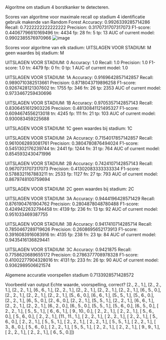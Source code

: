 Algoritme om stadium 4 borstkanker te detecteren. 

Scores van algoritme voor maximale recall op stadium 4 identificatie gebruik makende van Random Forest
Accuracy: 0.9926339285714286 
Recall: 0.7222222222222222 
Precision: 0.3170731707317073 
F1-score: 0.44067796610169496
tn: 4434 fp: 28 
fn: 5 tp: 13
AUC of current model: 0.9902385576970966
![image](https://github.com/Simeonhm/brain_tumor_algorithm-/assets/145502662/2f47a62f-72f0-44a2-aefe-3a8c7dfeaeda)

Scores voor algoritme van elk stadium:
UITSLAGEN VOOR STADIUM: M
geen waardes bij stadium: M

UITSLAGEN VOOR STADIUM: 0
Accuracy: 1.0 
Recall: 1.0 
Precision: 1.0 
F1-score: 1.0
tn: 4479 fp: 0 
fn: 0 tp: 1
AUC of current model: 1.0

UITSLAGEN VOOR STADIUM: 1A
Accuracy: 0.9169642857142857 
Recall: 0.9890710382513661 
Precision: 0.8718043719896258 
F1-score: 0.9267428121307602
tn: 1755 fp: 346 
fn: 26 tp: 2353
AUC of current model: 0.9733467259430696

UITSLAGEN VOOR STADIUM: 1B
Accuracy: 0.9705357142857143 
Recall: 0.8306451612903226 
Precision: 0.48130841121495327 
F1-score: 0.6094674556213018
tn: 4245 fp: 111 
fn: 21 tp: 103
AUC of current model: 0.930083459225688

UITSLAGEN VOOR STADIUM: 1C
geen waardes bij stadium: 1C

UITSLAGEN VOOR STADIUM: 2A
Accuracy: 0.7154017857142857 
Recall: 0.9610062893081761 
Precision: 0.3804780876494024 
F1-score: 0.5451302176239744
tn: 2441 fp: 1244 
fn: 31 tp: 764
AUC of current model: 0.8545932430471996

UITSLAGEN VOOR STADIUM: 2B
Accuracy: 0.7424107142857143 
Recall: 0.9670731707317073 
Precision: 0.41302083333333334 
F1-score: 0.5788321167883211
tn: 2533 fp: 1127 
fn: 27 tp: 793
AUC of current model: 0.8679748100759694

UITSLAGEN VOOR STADIUM: 2C
geen waardes bij stadium: 2C

UITSLAGEN VOOR STADIUM: 3A
Accuracy: 0.9444196428571429 
Recall: 0.8761904761904762 
Precision: 0.2804878048780488 
F1-score: 0.4249422632794458
tn: 4139 fp: 236 
fn: 13 tp: 92
AUC of current model: 0.951033469387755

UITSLAGEN VOOR STADIUM: 3B
Accuracy: 0.9417410714285714 
Recall: 0.7850467289719626 
Precision: 0.2608695652173913 
F1-score: 0.3916083916083916
tn: 4135 fp: 238 
fn: 23 tp: 84
AUC of current model: 0.9435416136829441

UITSLAGEN VOOR STADIUM: 3C
Accuracy: 0.9421875 
Recall: 0.7758620689655172 
Precision: 0.2786377708978328 
F1-score: 0.41002277904328016
tn: 4131 fp: 233
fn: 26 tp: 90
AUC of current model: 0.9362989506621574

Algemene accuratie voorspellen stadium
0.7133928571428572

Voorbeeld van output
Echte waarde, voorspelling, correct?
 [2., 2., 1.],
 [2., 2., 1.],
 [2., 2., 1.],
 [6., 6., 1.],
 [2., 2., 1.],
 [2., 2., 1.],
 [2., 2., 1.],
 [2., 2., 1.],
 [6., 5., 0.],
 [2., 2., 1.],
 [2., 2., 1.],
 [2., 2., 1.],
 [5., 6., 0.],
 [6., 6., 1.],
 [5., 5., 1.],
 [5., 6., 0.],
 [2., 2., 1.],
 [6., 5., 0.],
 [2., 6., 0.],
 [2., 2., 1.],
 [5., 5., 1.],
 [2., 2., 1.],
 [6., 6., 1.],
 [2., 2., 1.],
 [2., 2., 1.],
 [6., 2., 0.],
 [6., 5., 0.],
 [5., 5., 1.],
 [5., 6., 0.],
 [6., 5., 0.],
 [ 2., 2., 1.],
 [ 5., 5., 1.],
 [ 6., 6., 1.],
 [ 9., 10., 0.],
 [ 2., 2., 1.],
 [ 2., 2., 1.],
 [ 5., 6., 0.],
 [ 5., 6., 0.],
 [ 2., 2., 1.],
 [11., 11., 1.],
 [ 2., 2., 1.],
 [ 2., 2., 1.],
 [ 2., 2., 1.],
 [ 5., 6., 0.],
 [ 2., 2., 1.],
 [ 5., 5., 1.],
 [ 2., 2., 1.],
 [ 2., 2., 1.],
 [ 5., 5., 1.],
 [ 2., 2., 1.],
 [ 3., 8., 0.],
 [ 5., 6., 0.],
 [ 2., 2., 1.],
 [ 5., 5., 1.],
 [ 2., 2., 1.],
 [ 2., 2., 1.],
 [ 9., 9., 1.],
 [ 2., 2., 1.],
 [ 2., 2., 1.],
 [ 6., 5., 0.]])
